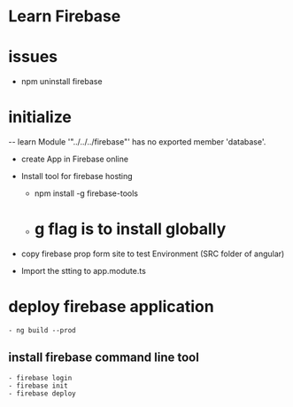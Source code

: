 # Learn Firebase

# issues
- npm uninstall firebase

# initialize
-- learn  Module '"../../../firebase"' has no exported member 'database'.
- create App in Firebase online
- Install tool for firebase hosting
    - npm install -g firebase-tools
    - # g flag is to install globally

- copy firebase prop form site to test Environment (SRC folder of angular)
- Import the stting to app.modute.ts 

# deploy firebase application
    - ng build --prod
## install firebase command line tool
    - firebase login
    - firebase init
    - firebase deploy

